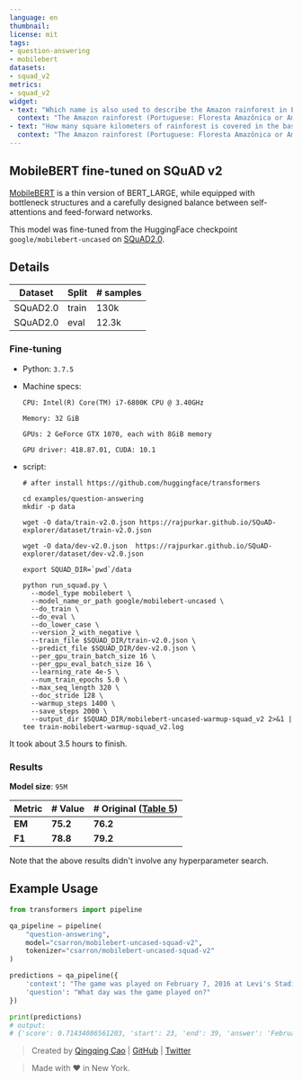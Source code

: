 ```yaml
---
language: en
thumbnail: 
license: mit
tags:
- question-answering
- mobilebert
datasets:
- squad_v2
metrics:
- squad_v2
widget:
- text: "Which name is also used to describe the Amazon rainforest in English?"
  context: "The Amazon rainforest (Portuguese: Floresta Amazônica or Amazônia; Spanish: Selva Amazónica, Amazonía or usually Amazonia; French: Forêt amazonienne; Dutch: Amazoneregenwoud), also known in English as Amazonia or the Amazon Jungle, is a moist broadleaf forest that covers most of the Amazon basin of South America. This basin encompasses 7,000,000 square kilometres (2,700,000 sq mi), of which 5,500,000 square kilometres (2,100,000 sq mi) are covered by the rainforest. This region includes territory belonging to nine nations. The majority of the forest is contained within Brazil, with 60% of the rainforest, followed by Peru with 13%, Colombia with 10%, and with minor amounts in Venezuela, Ecuador, Bolivia, Guyana, Suriname and French Guiana. States or departments in four nations contain \"Amazonas\" in their names. The Amazon represents over half of the planet's remaining rainforests, and comprises the largest and most biodiverse tract of tropical rainforest in the world, with an estimated 390 billion individual trees divided into 16,000 species."
- text: "How many square kilometers of rainforest is covered in the basin?"
  context: "The Amazon rainforest (Portuguese: Floresta Amazônica or Amazônia; Spanish: Selva Amazónica, Amazonía or usually Amazonia; French: Forêt amazonienne; Dutch: Amazoneregenwoud), also known in English as Amazonia or the Amazon Jungle, is a moist broadleaf forest that covers most of the Amazon basin of South America. This basin encompasses 7,000,000 square kilometres (2,700,000 sq mi), of which 5,500,000 square kilometres (2,100,000 sq mi) are covered by the rainforest. This region includes territory belonging to nine nations. The majority of the forest is contained within Brazil, with 60% of the rainforest, followed by Peru with 13%, Colombia with 10%, and with minor amounts in Venezuela, Ecuador, Bolivia, Guyana, Suriname and French Guiana. States or departments in four nations contain \"Amazonas\" in their names. The Amazon represents over half of the planet's remaining rainforests, and comprises the largest and most biodiverse tract of tropical rainforest in the world, with an estimated 390 billion individual trees divided into 16,000 species."
---
```


## MobileBERT fine-tuned on SQuAD v2

[MobileBERT](https://arxiv.org/abs/2004.02984) is a thin version of BERT_LARGE, while equipped with bottleneck structures and a carefully designed balance
between self-attentions and feed-forward networks.

This model was fine-tuned from the HuggingFace checkpoint `google/mobilebert-uncased` on [SQuAD2.0](https://rajpurkar.github.io/SQuAD-explorer).

## Details

| Dataset  | Split | # samples |
| -------- | ----- | --------- |
| SQuAD2.0 | train | 130k      |
| SQuAD2.0 | eval  | 12.3k     |


### Fine-tuning
- Python: `3.7.5`

- Machine specs: 

  `CPU: Intel(R) Core(TM) i7-6800K CPU @ 3.40GHz`
  
  `Memory: 32 GiB`

  `GPUs: 2 GeForce GTX 1070, each with 8GiB memory`
  
  `GPU driver: 418.87.01, CUDA: 10.1`

- script:

  ```shell
  # after install https://github.com/huggingface/transformers

  cd examples/question-answering
  mkdir -p data

  wget -O data/train-v2.0.json https://rajpurkar.github.io/SQuAD-explorer/dataset/train-v2.0.json

  wget -O data/dev-v2.0.json  https://rajpurkar.github.io/SQuAD-explorer/dataset/dev-v2.0.json

  export SQUAD_DIR=`pwd`/data

  python run_squad.py \
    --model_type mobilebert \
    --model_name_or_path google/mobilebert-uncased \
    --do_train \
    --do_eval \
    --do_lower_case \
    --version_2_with_negative \
    --train_file $SQUAD_DIR/train-v2.0.json \
    --predict_file $SQUAD_DIR/dev-v2.0.json \
    --per_gpu_train_batch_size 16 \
    --per_gpu_eval_batch_size 16 \
    --learning_rate 4e-5 \
    --num_train_epochs 5.0 \
    --max_seq_length 320 \
    --doc_stride 128 \
    --warmup_steps 1400 \
    --save_steps 2000 \
    --output_dir $SQUAD_DIR/mobilebert-uncased-warmup-squad_v2 2>&1 | tee train-mobilebert-warmup-squad_v2.log
  ```

It took about 3.5 hours to finish.

### Results

**Model size**: `95M`

| Metric | # Value   | # Original ([Table 5](https://arxiv.org/pdf/2004.02984.pdf))|
| ------ | --------- | --------- |
| **EM** | **75.2** | **76.2** |
| **F1** | **78.8** | **79.2** |

Note that the above results didn't involve any hyperparameter search.

## Example Usage


```python
from transformers import pipeline

qa_pipeline = pipeline(
    "question-answering",
    model="csarron/mobilebert-uncased-squad-v2",
    tokenizer="csarron/mobilebert-uncased-squad-v2"
)

predictions = qa_pipeline({
    'context': "The game was played on February 7, 2016 at Levi's Stadium in the San Francisco Bay Area at Santa Clara, California.",
    'question': "What day was the game played on?"
})

print(predictions)
# output:
# {'score': 0.71434086561203, 'start': 23, 'end': 39, 'answer': 'February 7, 2016'}
```

> Created by [Qingqing Cao](https://awk.ai/) | [GitHub](https://github.com/csarron) | [Twitter](https://twitter.com/sysnlp) 

> Made with ❤️ in New York.